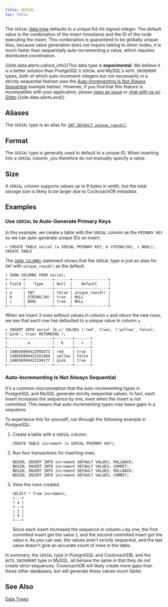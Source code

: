 ```yaml
---
title: SERIAL
toc: false
---
```


The `SERIAL` [data type](data-types.html) defaults to a unique 64-bit signed integer. The default value is the combination of the insert timestamp and the ID of the node executing the insert. This combination is guaranteed to be globally unique. Also, because value generation does not require talking to other nodes, it is much faster than sequentially auto-incrementing a value, which requires distributed coordination.

{{site.data.alerts.callout_info}}This data type is <strong>experimental</strong>. We believe it is a better solution than PostgeSQL's <code>SERIAL</code> and MySQL's <code>AUTO_INCREMENT</code> types, both of which auto-increment integers but not necessarily in a strictly sequential fashion (see the <a href="#auto-incrementing-is-not-always-sequential">Auto-Incrementing Is Not Always Sequential</a> example below). However, if you find that this feature is incompatible with your application, please <a href="https://github.com/cockroachdb/cockroach/issues">open an issue</a> or <a href="https://gitter.im/cockroachdb/cockroach">chat with us on Gitter</a>.{{site.data.alerts.end}}

<div id="toc"></div>

## Aliases

The `SERIAL` type is an alias for [`INT DEFAULT unique_rowid()`](int.html).

## Format

The `SERIAL` type is generally used to default to a unique ID. When inserting into a `SERIAL` column, you therefore do not manually specify a value. 

## Size

A `SERIAL` column supports values up to 8 bytes in width, but the total storage size is likely to be larger due to CockroachDB metadata. 

## Examples

### Use `SERIAL` to Auto-Generate Primary Keys

In this example, we create a table with the `SERIAL` column as the `PRIMARY KEY` so we can auto-generate unique IDs on insert.

~~~
> CREATE TABLE serial (a SERIAL PRIMARY KEY, b STRING(30), c BOOL);
CREATE TABLE
~~~

The [`SHOW COLUMNS`](show-columns.html) statement shows that the `SERIAL` type is just an alias for `INT` with `unique_rowid()` as the default. 

~~~
> SHOW COLUMNS FROM serial;
+-------+------------+-------+----------------+
| Field |    Type    | Null  |    Default     |
+-------+------------+-------+----------------+
| a     | INT        | false | unique_rowid() |
| b     | STRING(30) | true  | NULL           |
| c     | BOOL       | true  | NULL           |
+-------+------------+-------+----------------+
~~~

When we insert 3 rows without values in column `a` and return the new rows, we see that each row has defaulted to a unique value in column `a`. 

~~~
> INSERT INTO serial (b,c) VALUES ('red', true), ('yellow', false), ('pink', true) RETURNING *;
+--------------------+--------+-------+
|         a          |   b    |   c   |
+--------------------+--------+-------+
| 148656994422095873 | red    | true  |
| 148656994422161409 | yellow | false |
| 148656994422194177 | pink   | true  |
+--------------------+--------+-------+
~~~

### Auto-Incrementing Is Not Always Sequential

It's a common misconception that the auto-incrementing types in PostgreSQL and MySQL generate strictly sequential values. In fact, each insert increases the sequence by one, even when the insert is not commited. This means that auto-incrementing types may leave gaps in a sequence. 

To experience this for yourself, run through the following example in PostgreSQL: 

1. Create a table with a `SERIAL` column.

   ~~~
   CREATE TABLE increment (a SERIAL PRIMARY KEY);
   ~~~ 

2. Run four transactions for inserting rows. 

   ~~~
   BEGIN; INSERT INTO increment DEFAULT VALUES; ROLLBACK;
   BEGIN; INSERT INTO increment DEFAULT VALUES; COMMIT;
   BEGIN; INSERT INTO increment DEFAULT VALUES; ROLLBACK;
   BEGIN; INSERT INTO increment DEFAULT VALUES; COMMIT;
   ~~~ 

3. View the rows created.

   ~~~
   SELECT * from increment;
   +---+
   | a |
   +---+
   | 2 |
   | 4 |
   +---+
   ~~~

   Since each insert increased the sequence in column `a` by one, the first commited insert got the value `2`, and the second commited insert got the value `4`. As you can see, the values aren't strictly sequential, and the last value doesn't give an accurate count of rows in the table. 

In summary, the `SERIAL` type in PostgreSQL and CockroachDB, and the `AUTO_INCREMENT` type in MySQL, all behave the same in that they do not create strict sequences. CockroachDB will likely create more gaps than these other databases, but will generate these values much faster. 


## See Also

[Data Types](data-types.html)